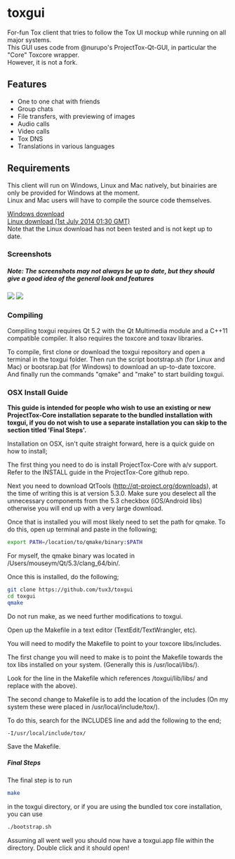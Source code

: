 toxgui
======

For-fun Tox client that tries to follow the Tox UI mockup while running on all major systems. <br/>
This GUI uses code from @nurupo's ProjectTox-Qt-GUI, in particular the "Core" Toxcore wrapper. <br/>
However, it is not a fork.

<h2>Features</h2>

- One to one chat with friends
- Group chats
- File transfers, with previewing of images
- Audio calls
- Video calls
- Tox DNS
- Translations in various languages

<h2>Requirements</h2>

This client will run on Windows, Linux and Mac natively, but binairies are only be provided for Windows at the moment. <br/>
Linux and Mac users will have to compile the source code themselves.

<a href="https://jenkins.libtoxcore.so/job/tux3-toxgui-win32/lastSuccessfulBuild/artifact/toxgui-win32.zip">Windows download</a><br/>
<a href="http://speedy.sh/XXtHa/toxgui">Linux download (1st July 2014 01:30 GMT)</a><br/>
Note that the Linux download has not been tested and is not kept up to date.

<h3>Screenshots</h3>
<h5>Note: The screenshots may not always be up to date, but they should give a good idea of the general look and features</h5>
<img src="http://i.imgur.com/mMUdr6u.png"/>
<img src="http://i.imgur.com/66ARBGC.png"/>

<h3>Compiling</h3>
Compiling toxgui requires Qt 5.2 with the Qt Multimedia module and a C++11 compatible compiler. 
It also requires the toxcore and toxav libraries.

To compile, first clone or download the toxgui repository and open a terminal in the toxgui folder.
Then run the script bootstrap.sh (for Linux and Mac) or bootsrap.bat (for Windows) to download an up-to-date toxcore.
And finally run the commands "qmake" and "make" to start building toxgui.


<h3>OSX Install Guide</h3>

<strong>This guide is intended for people who wish to use an existing or new ProjectTox-Core installation separate to the bundled installation with toxgui, if you do not wish to use a separate installation you can skip to the section titled 'Final Steps'.</strong>

Installation on OSX, isn't quite straight forward, here is a quick guide on how to install;

The first thing you need to do is install ProjectTox-Core with a/v support. Refer to the INSTALL guide in the ProjectTox-Core github repo.

Next you need to download QtTools (http://qt-project.org/downloads), at the time of writing this is at version 5.3.0.
Make sure you deselect all the unnecessary components from the 5.3 checkbox (iOS/Android libs) otherwise you will end up with a very large download.

Once that is installed you will most likely need to set the path for qmake. To do this, open up terminal and paste in the following;

```bash
export PATH=/location/to/qmake/binary:$PATH
```

For myself, the qmake binary was located in /Users/mouseym/Qt/5.3/clang_64/bin/.

Once this is installed, do the following;

```bash
git clone https://github.com/tux3/toxgui
cd toxgui
qmake
```

Do not run make, as we need further modifications to toxgui.

Open up the Makefile in a text editor (TextEdit/TextWrangler, etc).

You will need to modify the Makefile to point to your toxcore libs/includes.

The first change you will need to make is to point the Makefile towards the tox libs installed on your system. (Generally this is /usr/local/libs/).

Look for the line in the Makefile which references /toxgui/lib/libs/ and replace with the above).

The second change to Makefile is to add the location of the includes (On my system these were placed in /usr/local/include/tox/).

To do this, search for the INCLUDES line and add the following to the end;

```bash
-I/usr/local/include/tox/
```

Save the Makefile.

<h5>Final Steps</h5>

The final step is to run 
```bash
make
``` 
in the toxgui directory, or if you are using the bundled tox core installation, you can use 
```bash
./bootstrap.sh
```
Assuming all went well you should now have a toxgui.app file within the directory. Double click and it should open!
